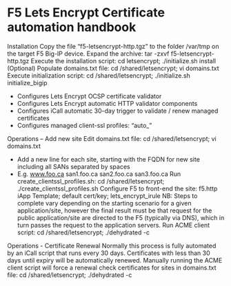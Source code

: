 # F5 Lets Encrypt Certificate automation handbook

Installation
Copy the file “f5-letsencrypt-http.tgz” to the folder /var/tmp on the target F5 Big-IP device.
Expand the archive: tar -zxvf f5-letsencrypt-http.tgz
Execute the installation script:  cd letsencrypt; ./initialize.sh install
(Optional) Populate domains.txt file: cd /shared/letsencrypt; vi domains.txt
Execute initialization script: cd /shared/letsencrypt; ./initialize.sh initialize_bigip
-	Configures Lets Encrypt OCSP certificate validator
-	Configures Lets Encrypt automatic HTTP validator components
-	Configures iCall automatic 30-day trigger to validate / renew managed certificates
-	Configures managed client-ssl profiles: “auto_<FQDN>”


Operations – Add new site
Edit domains.txt file: cd /shared/letsencrypt; vi domains.txt
-	Add a new line for each site, starting with the FQDN for new site including all SANs separated by spaces
-	E.g. www.foo.ca san1.foo.ca san2.foo.ca san3.foo.ca
Run create_clientssl_profiles.sh: cd /shared/letsencrypt; ./create_clientssl_profiles.sh
Configure F5 to front-end the site: f5.http iApp Template; default cert/key; lets_encrypt_irule
NB: Steps to complete vary depending on the starting scenario for a given application/site, however the final result must be that request for the public application/site are directed to the F5 (typically via DNS), which in turn passes the request to the application servers.
Run ACME client script: cd /shared/letsencrypt; ./dehydrated -c


Operations - Certificate Renewal
Normally this process is fully automated by an iCall script that runs every 30 days. Certificates with less than 30 days until expiry will be automatically renewed.
Manually running the ACME client script will force a renewal check certificates for sites in domains.txt file: cd /shared/letsencrypt; ./dehydrated -c
